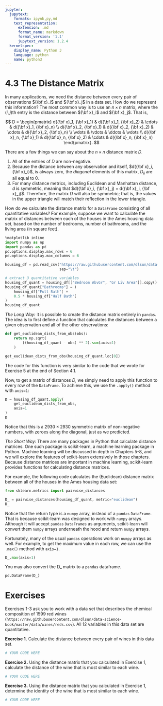 ```yaml
---
jupyter:
  jupytext:
    formats: ipynb,py,md
    text_representation:
      extension: .md
      format_name: markdown
      format_version: '1.1'
      jupytext_version: 1.2.4
  kernelspec:
    display_name: Python 3
    language: python
    name: python3
---
```


# 4.3 The Distance Matrix

In many applications, we need the distance between every pair of observations ${\bf x}_i$ and ${\bf x}_j$ in a data set. How do we represent this information? The most common way is to use an $n \times n$ matrix, where the $(i, j)$th entry is the distance between ${\bf x}_i$ and ${\bf x}_j$. That is,

$$ D = \begin{pmatrix} 
d({\bf x}_1, {\bf x}_1) & d({\bf x}_1, {\bf x}_2) & \cdots & d({\bf x}_1, {\bf x}_n) \\ 
d({\bf x}_2, {\bf x}_1) & d({\bf x}_2, {\bf x}_2) & \cdots & d({\bf x}_2, {\bf x}_n) \\ 
\vdots & \vdots & \ddots & \vdots \\
d({\bf x}_n, {\bf x}_1) & d({\bf x}_n, {\bf x}_2) & \cdots & d({\bf x}_n, {\bf x}_n)
\end{pmatrix}. $$

There are a few things we can say about the $n\times n$ distance matrix $D$.

1. All of the entries of $D$ are non-negative.
2. Because the distance between any observation and itself, $d({\bf x}_i, {\bf x}_i)$, is always zero, the _diagonal_ elements of this matrix, $D_{ii}$ are all equal to 0.
3. For many distance metrics, including Euclidean and Manhattan distance, $d$ is symmetric, meaning that $d({\bf x}_i, {\bf x}_j) = d({\bf x}_i, {\bf x}_j)$. Therefore, the matrix $D$ will also be symmetric; that is, the values in the upper triangle will match their reflection in the lower triangle.

How do we calculate the distance matrix for a `DataFrame` consisting of all quantitative variables? For example, suppose we want to calculate the matrix of distances between each of the houses in the Ames housing data set, based on the number of bedrooms, number of bathrooms, and the living area (in square feet).

```python
%matplotlib inline
import numpy as np
import pandas as pd
pd.options.display.max_rows = 6
pd.options.display.max_columns = 6

housing_df = pd.read_csv("https://raw.githubusercontent.com/dlsun/data-science-book/master/data/AmesHousing.txt",
                         sep="\t")

# extract 3 quantitative variables
housing_df_quant = housing_df[["Bedroom AbvGr", "Gr Liv Area"]].copy()
housing_df_quant["Bathrooms"] = (
    housing_df["Full Bath"] + 
    0.5 * housing_df["Half Bath"]
)
housing_df_quant
```

_The Long Way:_ It is possible to create the distance matrix entirely in `pandas`. The idea is to first define a function that calculates the distances between a given observation and all of the other observations:

```python
def get_euclidean_dists_from_obs(obs):
    return np.sqrt(
        ((housing_df_quant - obs) ** 2).sum(axis=1)
    )

get_euclidean_dists_from_obs(housing_df_quant.loc[0])
```

The code for this function is very similar to the code that we wrote for Exercise 5 at the end of Section 4.1.

Now, to get a matrix of distances $D$, we simply need to apply this function to every row of the `DataFrame`. To achieve this, we use the `.apply()` method with `axis=1`:

```python
D = housing_df_quant.apply(
    get_euclidean_dists_from_obs,
    axis=1
)
D
```

Notice that this is a $2930 \times 2930$ symmetric matrix of non-negative numbers, with zeroes along the diagonal, just as we predicted.


_The Short Way_: There are many packages in Python that calculate distance matrices. One such package is scikit-learn, a machine learning package in Python. Machine learning will be discussed in depth in Chapters 5-8, and we will explore the features of scikit-learn extensively in those chapters. Because distance matrices are important in machine learning, scikit-learn provides functions for calculating distance matrices.

For example, the following code calculates the (Euclidean) distance matrix between all of the houses in the Ames housing data set:

```python
from sklearn.metrics import pairwise_distances

D_ = pairwise_distances(housing_df_quant, metric="euclidean")
D_
```

Notice that the return type is a `numpy` array, instead of a `pandas` `DataFrame`. That is because scikit-learn was designed to work with `numpy` arrays. Although it will accept `pandas` `DataFrame`s as arguments, scikit-learn will convert them `numpy` arrays underneath the hood and return `numpy` arrays.

Fortunately, many of the usual `pandas` operations work on `numpy` arrays as well. For example, to get the maximum value in each row, we can use the `.max()` method with `axis=1`.

```python
D_.max(axis=1)
```

You may also convert the D_ matrix to a ``pandas`` dataframe.

```python
pd.DataFrame(D_)
```

# Exercises

Exercises 1-3 ask you to work with a data set that describes the chemical composition of 1599 red wines (`https://raw.githubusercontent.com/dlsun/data-science-book/master/data/wines/reds.csv`). All 12 variables in this data set are quantitative.


**Exercise 1.** Calculate the distance between every pair of wines in this data set.

```python
# YOUR CODE HERE
```

**Exercise 2.** Using the distance matrix that you calculated in Exercise 1, calculate the distance of the wine that is most similar to each wine.

```python
# YOUR CODE HERE
```

**Exercise 3.** Using the distance matrix that you calculated in Exercise 1, determine the identity of the wine that is most similar to each wine.

```python
# YOUR CODE HERE
```

```python

```
